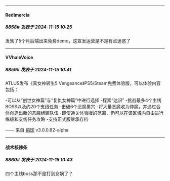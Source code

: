 ﻿
*****

####  Redimercia  
##### 8858#       发表于 2024-11-15 10:25

发售了5个月后端出来免费demo，这宣发运营是不是有点迷惑了


*****

####  VVhaleVoice  
##### 8859#       发表于 2024-11-15 10:41

ATLUS发布《真女神转生5 Vengeance》PS5/Steam免费体验版，可以体验内容包括：

-可以从“创世女神篇”与“复仇女神篇”中进行选择
-探索“达识”
-挑战最多4个主线BOSS以及约20个支线任务
-击破6个恶魔巢穴
-将大量恶魔收为仲魔，并通过合体创造出新的恶魔组建队伍
-即使通关体验版的范围，仍可以在该区域内自由进行练级和支线任务攻略
-支持正式版继承存档

—— 来自 [鹅球](https://www.pgyer.com/xfPejhuq) v3.0.0.82-alpha

*****

####  战术核辣条  
##### 8860#       发表于 2024-11-15 10:43

四个主线boss那不是打到女娲了？

